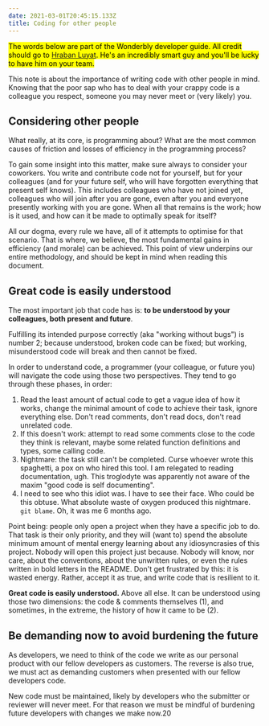 ```yaml
---
date: 2021-03-01T20:45:15.133Z
title: Coding for other people
---
```


<mark>The words below are part of the Wonderbly developer guide. All credit should go to [Hraban Luyat](https://www.linkedin.com/in/hraban/). He's an incredibly smart guy and you'll be lucky to have him on your team.</mark>

This note is about the importance of writing code with other people in mind. Knowing that the poor sap who has to deal with your crappy code is a colleague you respect, someone you may never meet or (very likely) you.

## Considering other people

What really, at its core, is programming about? What are the most common causes of friction and losses of efficiency in the programming process?

To gain some insight into this matter, make sure always to consider your coworkers. You write and contribute code not for yourself, but for your colleagues (and for your future self, who will have forgotten everything that present self knows). This includes colleagues who have not joined yet, colleagues who will join after you are gone, even after you and everyone presently working with you are gone. When all that remains is the work; how is it used, and how can it be made to optimally speak for itself?

All our dogma, every rule we have, all of it attempts to optimise for that scenario. That is where, we believe, the most fundamental gains in efficiency (and morale) can be achieved. This point of view underpins our entire methodology, and should be kept in mind when reading this document.

## Great code is easily understood

The most important job that code has is: **to be understood by your colleagues, both present and future**.

Fulfilling its intended purpose correctly (aka "working without bugs") is number 2; because understood, broken code can be fixed; but working, misunderstood code will break and then cannot be fixed.

In order to understand code, a programmer (your colleague, or future you) will navigate the code using those two perspectives. They tend to go through these phases, in order:

1.  Read the least amount of actual code to get a vague idea of how it works, change the minimal amount of code to achieve their task, ignore everything else. Don't read comments, don't read docs, don't read unrelated code.
2.  If this doesn't work: attempt to read some comments close to the code they think is relevant, maybe some related function definitions and types, some calling code.
3.  Nightmare: the task still can't be completed. Curse whoever wrote this spaghetti, a pox on who hired this tool. I am relegated to reading documentation, ugh. This troglodyte was apparently not aware of the maxim "good code is self documenting".
4.  I need to see who this idiot was. I have to see their face. Who could be this obtuse. What absolute waste of oxygen produced this nightmare. `git blame`. Oh, it was me 6 months ago.

Point being: people only open a project when they have a specific job to do. That task is their only priority, and they will (want to) spend the absolute minimum amount of mental energy learning about any idiosyncrasies of this project. Nobody will open this project just because. Nobody will know, nor care, about the conventions, about the unwritten rules, or even the rules written in bold letters in the README. Don't get frustrated by this: it is wasted energy. Rather, accept it as true, and write code that is resilient to it.

**Great code is easily understood.** Above all else. It can be understood using those two dimensions: the code & comments themselves (1), and sometimes, in the extreme, the history of how it came to be (2).

## Be demanding now to avoid burdening the future

As developers, we need to think of the code we write as our personal product with our fellow developers as customers. The reverse is also true, we must act as demanding customers when presented with our fellow developers code.

New code must be maintained, likely by developers who the submitter or reviewer will never meet. For that reason we must be mindful of burdening future developers with changes we make now.20
